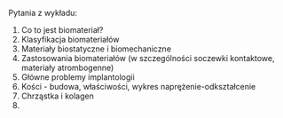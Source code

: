 Pytania z wykładu:

1. Co to jest biomateriał?
2. Klasyfikacja biomateriałów
3. Materiały biostatyczne i biomechaniczne
4. Zastosowania biomateriałów (w szczególności soczewki kontaktowe, materiały atrombogenne)
5. Główne problemy implantologii
6. Kości - budowa, właściwości, wykres naprężenie-odkształcenie
7. Chrząstka i kolagen 
8. 